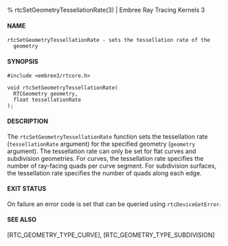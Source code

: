 % rtcSetGeometryTessellationRate(3) | Embree Ray Tracing Kernels 3

#### NAME

    rtcSetGeometryTessellationRate - sets the tessellation rate of the
      geometry

#### SYNOPSIS

    #include <embree3/rtcore.h>

    void rtcSetGeometryTessellationRate(
      RTCGeometry geometry,
      float tessellationRate
    );

#### DESCRIPTION

The `rtcSetGeometryTessellationRate` function sets the tessellation
rate (`tessellationRate` argument) for the specified geometry
(`geometry` argument). The tessellation rate can only be set for flat
curves and subdivision geometries. For curves, the tessellation rate
specifies the number of ray-facing quads per curve segment. For
subdivision surfaces, the tessellation rate specifies the number of
quads along each edge.

#### EXIT STATUS

On failure an error code is set that can be queried using
`rtcDeviceGetError`.

#### SEE ALSO

[RTC_GEOMETRY_TYPE_CURVE], [RTC_GEOMETRY_TYPE_SUBDIVISION]
